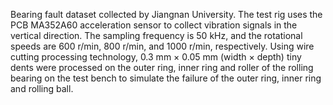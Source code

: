 Bearing fault dataset collected by Jiangnan University. The test rig uses the PCB MA352A60 acceleration sensor to collect vibration signals in the vertical direction. The sampling frequency is 50 kHz, and the rotational speeds are 600 r/min, 800 r/min, and 1000 r/min, respectively. Using wire cutting processing technology, 0.3 mm × 0.05 mm (width × depth) tiny dents were processed on the outer ring, inner ring and roller of the rolling bearing on the test bench to simulate the failure of the outer ring, inner ring and rolling ball. 